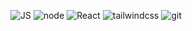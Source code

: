 
<div align='center'>
  
![JS](https://img.shields.io/badge/javascript-0D1117?style=for-the-badge&logo=javascript&logoColor=F7DF1E)
![node](https://img.shields.io/badge/nodejs-0D1117?style=for-the-badge&logo=node.js&logoColor=green)
![React](https://img.shields.io/badge/react-0D1117?style=for-the-badge&logo=react&logoColor=38B2AC)
![tailwindcss](https://img.shields.io/badge/tailwindcss-0D1117?style=for-the-badge&logo=tailwind-css&logoColor=blue)
![git](https://img.shields.io/badge/git-0D1117?style=for-the-badge&logo=git&logoColor=red)

</div>
